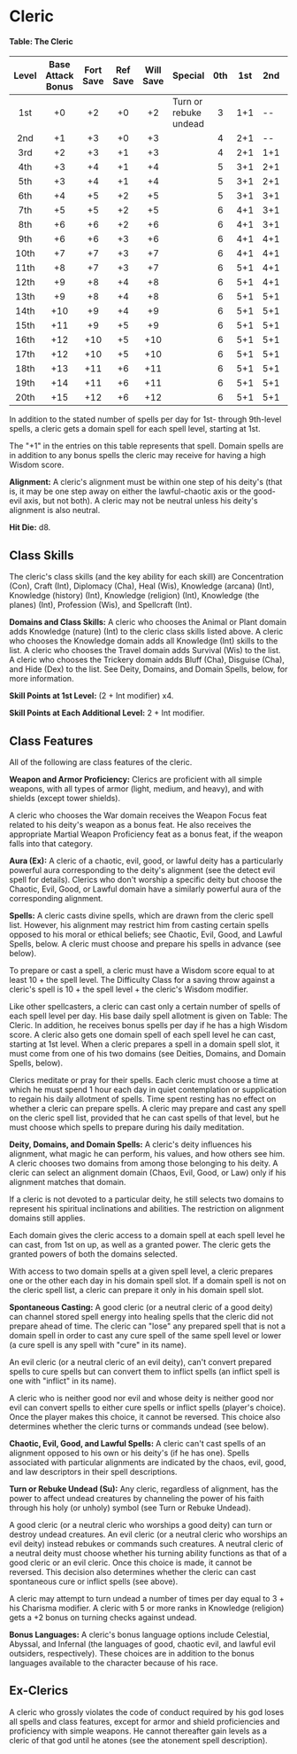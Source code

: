 
# Cleric


#### Table: The Cleric


| Level | Base Attack Bonus | Fort Save | Ref Save | Will Save | Special               | 0th | 1st | 2nd | 3rd | 4th | 5th | 6th | 7th | 8th | 9th |
|:-----:|:-----------------:|:---------:|:--------:|:---------:|:--------------------- |:---:| --- | --- | --- | --- | --- | --- | --- | --- | --- |
|  1st  |        +0         |    +2     |    +0    |    +2     | Turn or rebuke undead |  3  | 1+1 | --  | --  | --  | --  | --  | --  | --  | --  |
|  2nd  |        +1         |    +3     |    +0    |    +3     |                       |  4  | 2+1 | --  | --  | --  | --  | --  | --  | --  | --  |
|  3rd  |        +2         |    +3     |    +1    |    +3     |                       |  4  | 2+1 | 1+1 | --  | --  | --  | --  | --  | --  | --  |
|  4th  |        +3         |    +4     |    +1    |    +4     |                       |  5  | 3+1 | 2+1 | --  | --  | --  | --  | --  | --  | --  |
|  5th  |        +3         |    +4     |    +1    |    +4     |                       |  5  | 3+1 | 2+1 | 1+1 | --  | --  | --  | --  | --  | --  |
|  6th  |        +4         |    +5     |    +2    |    +5     |                       |  5  | 3+1 | 3+1 | 2+1 | --  | --  | --  | --  | --  | --  |
|  7th  |        +5         |    +5     |    +2    |    +5     |                       |  6  | 4+1 | 3+1 | 2+1 | 1+1 | --  | --  | --  | --  | --  |
|  8th  |        +6         |    +6     |    +2    |    +6     |                       |  6  | 4+1 | 3+1 | 3+1 | 2+1 | --  | --  | --  | --  | --  |
|  9th  |        +6         |    +6     |    +3    |    +6     |                       |  6  | 4+1 | 4+1 | 3+1 | 2+1 | 1+1 | --  | --  | --  | --  |
| 10th  |        +7         |    +7     |    +3    |    +7     |                       |  6  | 4+1 | 4+1 | 3+1 | 3+1 | 2+1 | --  | --  | --  | --  |
| 11th  |        +8         |    +7     |    +3    |    +7     |                       |  6  | 5+1 | 4+1 | 4+1 | 3+1 | 2+1 | 1+1 | --  | --  | --  |
| 12th  |        +9         |    +8     |    +4    |    +8     |                       |  6  | 5+1 | 4+1 | 4+1 | 3+1 | 3+1 | 2+1 | --  | --  | --  |
| 13th  |        +9         |    +8     |    +4    |    +8     |                       |  6  | 5+1 | 5+1 | 4+1 | 4+1 | 3+1 | 2+1 | 1+1 | --  | --  |
| 14th  |        +10        |    +9     |    +4    |    +9     |                       |  6  | 5+1 | 5+1 | 4+1 | 4+1 | 3+1 | 3+1 | 2+1 | --  | --  |
| 15th  |        +11        |    +9     |    +5    |    +9     |                       |  6  | 5+1 | 5+1 | 5+1 | 4+1 | 4+1 | 3+1 | 2+1 | 1+1 | --  |
| 16th  |        +12        |    +10    |    +5    |    +10    |                       |  6  | 5+1 | 5+1 | 5+1 | 4+1 | 4+1 | 3+1 | 3+1 | 2+1 | --  |
| 17th  |        +12        |    +10    |    +5    |    +10    |                       |  6  | 5+1 | 5+1 | 5+1 | 5+1 | 4+1 | 4+1 | 3+1 | 2+1 | 1+1 |
| 18th  |        +13        |    +11    |    +6    |    +11    |                       |  6  | 5+1 | 5+1 | 5+1 | 5+1 | 4+1 | 4+1 | 3+1 | 3+1 | 2+1 |
| 19th  |        +14        |    +11    |    +6    |    +11    |                       |  6  | 5+1 | 5+1 | 5+1 | 5+1 | 5+1 | 4+1 | 4+1 | 3+1 | 3+1 |
| 20th  |        +15        |    +12    |    +6    |    +12    |                       |  6  | 5+1 | 5+1 | 5+1 | 5+1 | 5+1 | 4+1 | 4+1 | 4+1 | 4+1 |

In addition to the stated number of spells per day for 1st- through 9th-level spells, a cleric gets a domain spell for each spell level, starting at 1st.

The "+1" in the entries on this table represents that spell. Domain spells are in addition to any bonus spells the cleric may receive for having a high Wisdom score.

**Alignment:** A cleric's alignment must be within one step of his deity's (that is, it may be one step away on either the lawful-chaotic axis or the good-evil axis, but not both). A cleric may not be neutral unless his deity's alignment is also neutral.

**Hit Die:** d8.

## Class Skills

The cleric's class skills (and the key ability for each skill) are Concentration (Con), Craft (Int), Diplomacy (Cha), Heal (Wis), Knowledge (arcana) (Int), Knowledge (history) (Int), Knowledge (religion) (Int), Knowledge (the planes) (Int), Profession (Wis), and Spellcraft (Int). 

**Domains and Class Skills:** A cleric who chooses the Animal or Plant domain adds Knowledge (nature) (Int) to the cleric class skills listed above. A cleric who chooses the Knowledge domain adds all Knowledge (Int) skills to the list. A cleric who chooses the Travel domain adds Survival (Wis) to the list. A cleric who chooses the Trickery domain adds Bluff (Cha), Disguise (Cha), and Hide (Dex) to the list. See Deity, Domains, and Domain Spells, below, for more information.

**Skill Points at 1st Level:** (2 + Int modifier) x4.

**Skill Points at Each Additional Level:** 2 + Int modifier.

## Class Features

All of the following are class features of the cleric.

**Weapon and Armor Proficiency:** Clerics are proficient with all simple weapons, with all types of armor (light, medium, and heavy), and with shields (except tower shields).

A cleric who chooses the War domain receives the Weapon Focus feat related to his deity's weapon as a bonus feat. He also receives the appropriate Martial Weapon Proficiency feat as a bonus feat, if the weapon falls into that category.

**Aura (Ex):** A cleric of a chaotic, evil, good, or lawful deity has a particularly powerful aura corresponding to the deity's alignment (see the detect evil spell for details). Clerics who don't worship a specific deity but choose the Chaotic, Evil, Good, or Lawful domain have a similarly powerful aura of the corresponding alignment.

**Spells:** A cleric casts divine spells, which are drawn from the cleric spell list. However, his alignment may restrict him from casting certain spells opposed to his moral or ethical beliefs; see Chaotic, Evil, Good, and Lawful Spells, below. A cleric must choose and prepare his spells in advance (see below).

To prepare or cast a spell, a cleric must have a Wisdom score equal to at least 10 + the spell level. The Difficulty Class for a saving throw against a cleric's spell is 10 + the spell level + the cleric's Wisdom modifier.

Like other spellcasters, a cleric can cast only a certain number of spells of each spell level per day. His base daily spell allotment is given on Table: The Cleric. In addition, he receives bonus spells per day if he has a high Wisdom score. A cleric also gets one domain spell of each spell level he can cast, starting at 1st level. When a cleric prepares a spell in a domain spell slot, it must come from one of his two domains (see Deities, Domains, and Domain Spells, below).

Clerics meditate or pray for their spells. Each cleric must choose a time at which he must spend 1 hour each day in quiet contemplation or supplication to regain his daily allotment of spells. Time spent resting has no effect on whether a cleric can prepare spells. A cleric may prepare and cast any spell on the cleric spell list, provided that he can cast spells of that level, but he must choose which spells to prepare during his daily meditation.

**Deity, Domains, and Domain Spells:** A cleric's deity influences his alignment, what magic he can perform, his values, and how others see him. A cleric chooses two domains from among those belonging to his deity. A cleric can select an alignment domain (Chaos, Evil, Good, or Law) only if his alignment matches that domain.

If a cleric is not devoted to a particular deity, he still selects two domains to represent his spiritual inclinations and abilities. The restriction on alignment domains still applies.

Each domain gives the cleric access to a domain spell at each spell level he can cast, from 1st on up, as well as a granted power. The cleric gets the granted powers of both the domains selected.

With access to two domain spells at a given spell level, a cleric prepares one or the other each day in his domain spell slot. If a domain spell is not on the cleric spell list, a cleric can prepare it only in his domain spell slot.

**Spontaneous Casting:** A good cleric (or a neutral cleric of a good deity) can channel stored spell energy into healing spells that the cleric did not prepare ahead of time. The cleric can "lose" any prepared spell that is not a domain spell in order to cast any cure spell of the same spell level or lower (a cure spell is any spell with "cure" in its name). 

An evil cleric (or a neutral cleric of an evil deity), can't convert prepared spells to cure spells but can convert them to inflict spells (an inflict spell is one with "inflict" in its name).

A cleric who is neither good nor evil and whose deity is neither good nor evil can convert spells to either cure spells or inflict spells (player's choice). Once the player makes this choice, it cannot be reversed. This choice also determines whether the cleric turns or commands undead (see below).

**Chaotic, Evil, Good, and Lawful Spells:** A cleric can't cast spells of an alignment opposed to his own or his deity's (if he has one). Spells associated with particular alignments are indicated by the chaos, evil, good, and law descriptors in their spell descriptions.

**Turn or Rebuke Undead (Su):** Any cleric, regardless of alignment, has the power to affect undead creatures by channeling the power of his faith through his holy (or unholy) symbol (see Turn or Rebuke Undead).

A good cleric (or a neutral cleric who worships a good deity) can turn or destroy undead creatures. An evil cleric (or a neutral cleric who worships an evil deity) instead rebukes or commands such creatures. A neutral cleric of a neutral deity must choose whether his turning ability functions as that of a good cleric or an evil cleric. Once this choice is made, it cannot be reversed. This decision also determines whether the cleric can cast spontaneous cure or inflict spells (see above).

A cleric may attempt to turn undead a number of times per day equal to 3 + his Charisma modifier. A cleric with 5 or more ranks in Knowledge (religion) gets a +2 bonus on turning checks against undead.

**Bonus Languages:** A cleric's bonus language options include Celestial, Abyssal, and Infernal (the languages of good, chaotic evil, and lawful evil outsiders, respectively). These choices are in addition to the bonus languages available to the character because of his race.

## Ex-Clerics

A cleric who grossly violates the code of conduct required by his god loses all spells and class features, except for armor and shield proficiencies and proficiency with simple weapons. He cannot thereafter gain levels as a cleric of that god until he atones (see the atonement spell description).
